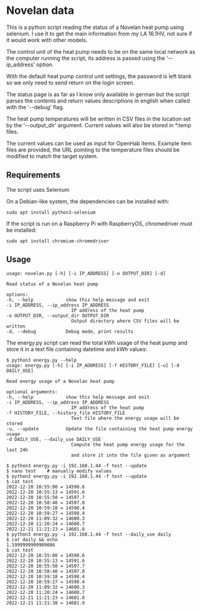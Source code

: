 # Novelan data
This is a python script reading the status of a Novelan heat pump using selenium. I use it to get the main information from my LA 16.1HV, not sure if it would work with other models.

The control unit of the heat pump needs to be on the same local network as the computer running the script, its address is passed using the '--ip_address' option.

With the default heat pump control unit settings, the password is left blank so we only need to send return on the login screen.

The status page is as far as I know only available in german but the script parses the contents and return values descriptions in english when called with the '--debug' flag.

The heat pump temperatures will be written in CSV files in the location set by the '--output_dir' argument. Current values will also be stored in *.temp files.

The current values can be used as input for OpenHab items. Example item files are provided, the URL pointing to the temperature files should be modified to match the target system. 

## Requirements
The script uses Selenium

On a Debian-like system, the dependencies can be installed with:

    sudo apt install python3-selenium

If the script is run on a Raspberry Pi with RaspberryOS, chromedriver must be installed:

    sudo apt install chromium-chromedriver

## Usage
    usage: novelan.py [-h] [-i IP_ADDRESS] [-o OUTPUT_DIR] [-d]

    Read status of a Novelan heat pump

    options:
    -h, --help            show this help message and exit
    -i IP_ADDRESS, --ip_address IP_ADDRESS
                            IP address of the heat pump
    -o OUTPUT_DIR, --output_dir OUTPUT_DIR
                            Output directory where CSV files will be written
    -d, --debug           Debug mode, print results

The energy.py script can read the total kWh usage of the heat pump and store it in a text file containing datetime and kWh values:

    $ python3 energy.py --help
    usage: energy.py [-h] [-i IP_ADDRESS] [-f HISTORY_FILE] [-u] [-d DAILY_USE]

    Read energy usage of a Novelan heat pump

    optional arguments:
    -h, --help            show this help message and exit
    -i IP_ADDRESS, --ip_address IP_ADDRESS
                            IP address of the heat pump
    -f HISTORY_FILE, --history_file HISTORY_FILE
                            Text file where the energy usage will be stored
    -u, --update          Update the file containing the heat pump energy usage
    -d DAILY_USE, --daily_use DAILY_USE
                            Compute the heat pump energy usage for the last 24h
                            and store it into the file given as argument

    $ python3 energy.py -i 192.168.1.44 -f test --update
    $ nano test    # manually modify values
    $ python3 energy.py -i 192.168.1.44 -f test --update
    $ cat test 
    2022-12-20 10:55:00 = 14590.6
    2022-12-20 10:55:13 = 14591.6
    2022-12-20 10:55:50 = 14597.7
    2022-12-20 10:58:40 = 14597.8
    2022-12-20 10:59:18 = 14598.4
    2022-12-20 10:59:27 = 14598.4
    2022-12-20 11:09:32 = 14600.3
    2022-12-20 11:20:24 = 14600.7
    2022-12-21 11:21:23 = 14601.8
    $ python3 energy.py -i 192.168.1.44 -f test --daily_use daily
    $ cat daily && echo
    1.1999999999989086
    $ cat test 
    2022-12-20 10:55:00 = 14590.6
    2022-12-20 10:55:13 = 14591.6
    2022-12-20 10:55:50 = 14597.7
    2022-12-20 10:58:40 = 14597.8
    2022-12-20 10:59:18 = 14598.4
    2022-12-20 10:59:27 = 14598.4
    2022-12-20 11:09:32 = 14600.3
    2022-12-20 11:20:24 = 14600.7
    2022-12-21 11:21:23 = 14601.8
    2022-12-21 11:21:38 = 14601.9
